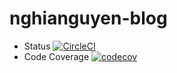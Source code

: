 # nghianguyen-blog

- Status [![CircleCI](https://circleci.com/gh/ntnghia0320/nghianguyen-blog/tree/master.svg?style=svg)](https://circleci.com/gh/ntnghia0320/nghianguyen-blog/tree/master)
- Code Coverage [![codecov](https://codecov.io/gh/ntnghia0320/nghianguyen-blog/branch/master/graph/badge.svg?token=OUVAN3PBXP)](https://codecov.io/gh/ntnghia0320/nghianguyen-blog)
